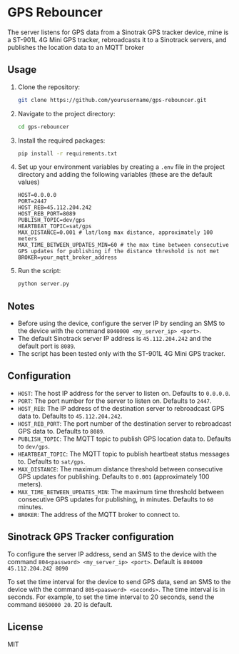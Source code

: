 # GPS Rebouncer

The server listens for GPS data from a Sinotrak GPS tracker device, mine is a ST-901L 4G Mini GPS tracker, rebroadcasts it to a Sinotrack servers, and publishes the location data to an MQTT broker

## Usage

1. Clone the repository:

   ```bash
   git clone https://github.com/yourusername/gps-rebouncer.git
   ```

2. Navigate to the project directory:

   ```bash
   cd gps-rebouncer
   ```

3. Install the required packages:

   ```bash
   pip install -r requirements.txt
   ```

4. Set up your environment variables by creating a `.env` file in the project directory and adding the following variables (these are the default values)

   ```
   HOST=0.0.0.0
   PORT=2447
   HOST_REB=45.112.204.242
   HOST_REB_PORT=8089
   PUBLISH_TOPIC=dev/gps
   HEARTBEAT_TOPIC=sat/gps
   MAX_DISTANCE=0.001 # lat/long max distance, approximately 100 meters
   MAX_TIME_BETWEEN_UPDATES_MIN=60 # the max time between consecutive GPS updates for publishing if the distance threshold is not met
   BROKER=your_mqtt_broker_address
   ```

5. Run the script:

   ```bash
   python server.py
   ```

## Notes

- Before using the device, configure the server IP by sending an SMS to the device with the command `8040000 <my_server_ip> <port>`.
- The default Sinotrack server IP address is `45.112.204.242` and the default port is `8089`.
- The script has been tested only with the ST-901L 4G Mini GPS tracker.

## Configuration

- `HOST`: The host IP address for the server to listen on. Defaults to `0.0.0.0`.
- `PORT`: The port number for the server to listen on. Defaults to `2447`.
- `HOST_REB`: The IP address of the destination server to rebroadcast GPS data to. Defaults to `45.112.204.242`.
- `HOST_REB_PORT`: The port number of the destination server to rebroadcast GPS data to. Defaults to `8089`.
- `PUBLISH_TOPIC`: The MQTT topic to publish GPS location data to. Defaults to `dev/gps`.
- `HEARTBEAT_TOPIC`: The MQTT topic to publish heartbeat status messages to. Defaults to `sat/gps`.
- `MAX_DISTANCE`: The maximum distance threshold between consecutive GPS updates for publishing. Defaults to `0.001` (approximately 100 meters).
- `MAX_TIME_BETWEEN_UPDATES_MIN`: The maximum time threshold between consecutive GPS updates for publishing, in minutes. Defaults to `60` minutes.
- `BROKER`: The address of the MQTT broker to connect to.


## Sinotrack GPS Tracker configuration

To configure the server IP address, send an SMS to the device with the command `804<password> <my_server_ip> <port>`. Default is `804000 45.112.204.242 8090` <br/>

To set the time interval for the device to send GPS data, send an SMS to the device with the command `805<paasword> <seconds>`. The time interval is in seconds. For example, to set the time interval to 20 seconds, send the command `8050000 20`. 20 is default.

## License

MIT


